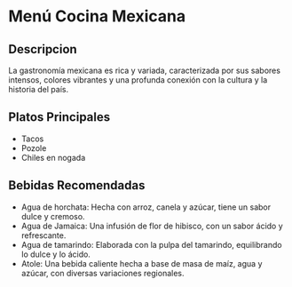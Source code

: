 # Menú Cocina Mexicana

## Descripcion
La gastronomía mexicana es rica y variada, caracterizada por sus sabores intensos, colores vibrantes y una profunda conexión con la cultura y la historia del país.

## Platos Principales
- Tacos
- Pozole
- Chiles en nogada

## Bebidas Recomendadas
- Agua de horchata: Hecha con arroz, canela y azúcar, tiene un sabor dulce y cremoso.
- Agua de Jamaica: Una infusión de flor de hibisco, con un sabor ácido y refrescante.
- Agua de tamarindo: Elaborada con la pulpa del tamarindo, equilibrando lo dulce y lo ácido.
- Atole: Una bebida caliente hecha a base de masa de maíz, agua y azúcar, con diversas variaciones regionales.
